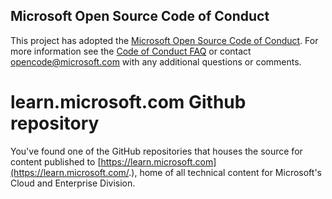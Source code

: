 ## Microsoft Open Source Code of Conduct

This project has adopted the [Microsoft Open Source Code of Conduct](https://opensource.microsoft.com/codeofconduct/).
For more information see the [Code of Conduct FAQ](https://opensource.microsoft.com/codeofconduct/faq/) or contact [opencode@microsoft.com](mailto:opencode@microsoft.com) with any additional questions or comments.

# learn.microsoft.com Github repository

You've found one of the GitHub repositories that houses the source for content published to [https://learn.microsoft.com](https://learn.microsoft.com/.), home of all technical content for Microsoft's Cloud and Enterprise Division.
